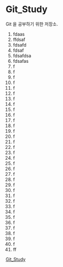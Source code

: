 # Git_Study
Git 을 공부하기 위한 저장소.  
  
1. fdaas
2. ffdsaf
3. fdsafd
4. fdsaf
5. fdsafdsa
6. fdsafas
7. f
8. f
9. f
10. f
11. f
12. f
13. f
14. f
15. f
16. f
17. f
18. f
19. f
20. f
21. f
22. f
23. f
24. f
25. f
26. f
27. f
28. f
29. f
30. f
31. f
32. f
33. f
34. f
35. f
36. f
37. f
38. f
39. f
40. f  
41. ff

[Git_Study](#study)
